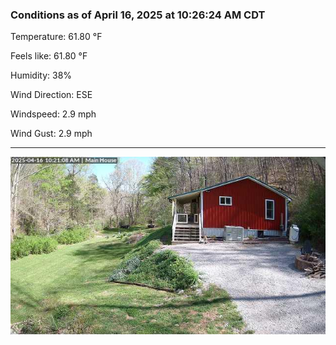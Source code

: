 ### Conditions as of April 16, 2025 at 10:26:24 AM CDT 

Temperature: 61.80 &deg;F

Feels like: 61.80 &deg;F

Humidity: 38%

Wind Direction: ESE

Windspeed: 2.9 mph

Wind Gust: 2.9 mph

---

<img src="./images/latest.jpeg"/>

